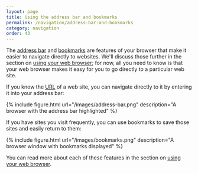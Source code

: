 ```yaml
---
layout: page
title: Using the address bar and bookmarks
permalink: /navigation/address-bar-and-bookmarks
category: navigation
order: 43
---
```


The [address bar](/browser/address-bar) and [bookmarks](/browser/bookmarks) are features of your browser that make it easier to navigate directly to websites. We'll discuss those further in the section on [using your web browser](/browser); for now, all you need to know is that your web browser makes it easy for you to go directly to a particular web site.

If you know the [URL](/how-the-internet-works/urls) of a web site, you can navigate directly to it by entering it into your address bar:

{% include figure.html url="/images/address-bar.png" description="A browser with the address bar highlighted" %}

If you have sites you visit frequently, you can use bookmarks to save those sites and easily return to them:

{% include figure.html url="/images/bookmarks.png" description="A browser window with bookmarks displayed" %}

You can read more about each of these features in the section on [using your web browser](/browser).